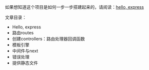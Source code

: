 如果想知道这个项目是如何一步一步搭建起来的，请阅读：[hello, express](https://github.com/Vuact/Blog/blob/main/base/node/Express/hello%2C%20express.md)

文章目录：

- Hello, express
- 路由routes
- 创建controllers：路由处理器回调函数
- 模板引擎
- 中间件与next
- 错误处理
- 提供静态文件
